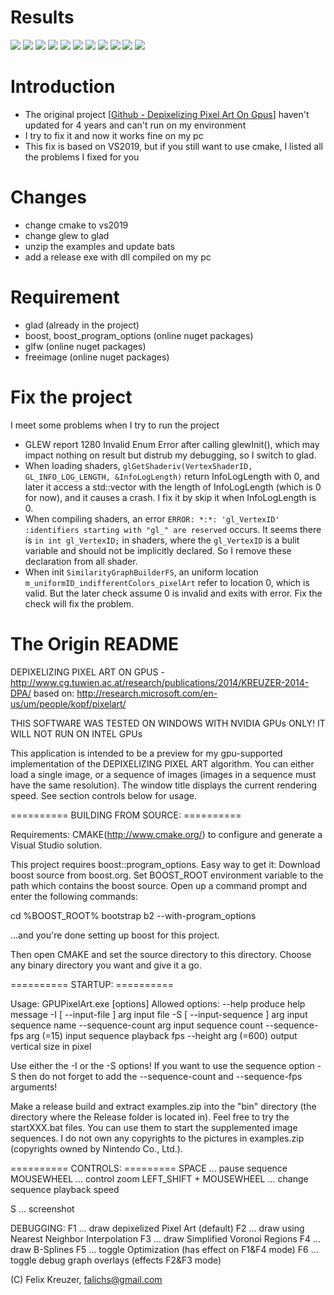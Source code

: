 # Results
![](screenshots/boo_still.png)
![](screenshots/boo_still_not_opimized.png)
![](screenshots/boo_still_nearest.png)
![](screenshots/boo_still_voronoi.png)
![](screenshots/boo_still_b_spline.png)
![](screenshots/dolphin.png)
![](screenshots/koopa_still.png)
![](screenshots/smw_scene_still.png)
![](screenshots/space_invader_still.png)
![](screenshots/baby_bowser_sequence.png)
![](screenshots/dino_sequence.png)

# Introduction
- The original project [[Github - Depixelizing Pixel Art On Gpus](https://github.com/falichs/Depixelizing-Pixel-Art-on-GPUs)] haven't updated for 4 years and can't run on my environment
- I try to fix it and now it works fine on my pc
- This fix is based on VS2019, but if you still want to use cmake, I listed all the problems I fixed for you

# Changes
- change cmake to vs2019
- change glew to glad
- unzip the examples and update bats
- add a release exe with dll compiled on my pc

# Requirement
- glad (already in the project)
- boost, boost_program_options (online nuget packages)
- glfw (online nuget packages)
- freeimage (online nuget packages)

# Fix the project
I meet some problems when I try to run the project
- GLEW report 1280 Invalid Enum Error after calling glewInit(), which may impact nothing on result but distrub my debugging, so I switch to glad.
- When loading shaders, ```glGetShaderiv(VertexShaderID, GL_INFO_LOG_LENGTH, &InfoLogLength)``` return InfoLogLength with 0, and later it access a std::vector with the length of InfoLogLength (which is 0 for now), and it causes a crash. I fix it by skip it when InfoLogLength is 0.
- When compiling shaders, an error ```ERROR: *:*: 'gl_VertexID' :identifiers starting with "gl_" are reserved``` occurs. It seems there is ```in int gl_VertexID;``` in shaders, where the ```gl_VertexID``` is a bulit variable and should not be implicitly declared. So I remove these declaration from all shader.
- When init ```SimilarityGraphBuilderFS```, an uniform location ```m_uniformID_indifferentColors_pixelArt``` refer to location 0, which is valid. But the later check assume 0 is invalid and exits with error. Fix the check will fix the problem.

# The Origin README
DEPIXELIZING PIXEL ART ON GPUS - http://www.cg.tuwien.ac.at/research/publications/2014/KREUZER-2014-DPA/
based on: http://research.microsoft.com/en-us/um/people/kopf/pixelart/

THIS SOFTWARE WAS TESTED ON WINDOWS WITH NVIDIA GPUs ONLY!
IT WILL NOT RUN ON INTEL GPUs

This application is intended to be a preview for my gpu-supported implementation of the DEPIXELIZING PIXEL ART algorithm.
You can either load a single image, or a sequence of images (images in a sequence must have the same resolution).
The window title displays the current rendering speed. See section controls below for usage.

========== BUILDING FROM SOURCE: ==========

Requirements:
CMAKE(http://www.cmake.org/) to configure and generate a Visual Studio solution.

This project requires boost::program_options.
Easy way to get it:
Download boost source from boost.org.
Set BOOST_ROOT environment variable to the path which contains the boost source.
Open up a command prompt and enter the following commands:

cd %BOOST_ROOT%
bootstrap
b2 --with-program_options

...and you're done setting up boost for this project.

Then open CMAKE and set the source directory to this directory. Choose any binary directory you want and give it a go.

========== STARTUP: ==========

Usage: GPUPixelArt.exe [options]
Allowed options:
  --help                      produce help message
  -I [ --input-file ] arg     input file
  -S [ --input-sequence ] arg input sequence name
  --sequence-count arg        input sequence count
  --sequence-fps arg (=15)    input sequence playback fps
  --height arg (=600)         output vertical size in pixel

Use either the -I or the -S options!
If you want to use the sequence option -S then do not forget to add the --sequence-count and --sequence-fps arguments!

Make a release build and extract examples.zip into the "bin" directory (the directory where the Release folder is located in).
Feel free to try the startXXX.bat files. You can use them to start the supplemented image sequences.
I do not own any copyrights to the pictures in examples.zip (copyrights owned by Nintendo Co., Ltd.).

========== CONTROLS: =========
SPACE 					... pause sequence
MOUSEWHEEL 				... control zoom
LEFT_SHIFT + MOUSEWHEEL	... change sequence playback speed

S 						... screenshot 

DEBUGGING:
F1		... draw depixelized Pixel Art (default)
F2		... draw using Nearest Neighbor Interpolation
F3		... draw Simplified Voronoi Regions
F4		... draw B-Splines
F5		... toggle Optimization (has effect on F1&F4 mode)
F6		... toggle debug graph overlays (effects F2&F3 mode)

(C) Felix Kreuzer, falichs@gmail.com